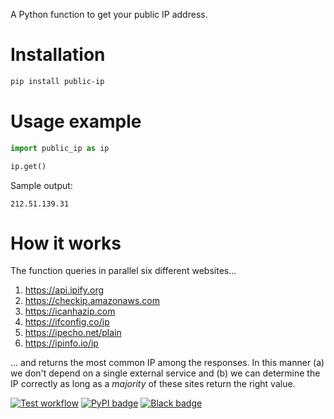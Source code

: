 A Python function to get your public IP address.

# Installation

```bash
pip install public-ip
```

# Usage example

```python
import public_ip as ip

ip.get()
```

Sample output:

```
212.51.139.31
```

# How it works

The function queries in parallel six different websites...

1. https://api.ipify.org
1. https://checkip.amazonaws.com
1. https://icanhazip.com
1. https://ifconfig.co/ip
1. https://ipecho.net/plain
1. https://ipinfo.io/ip

... and returns the most common IP among the responses. In this manner (a) we don't depend on a single external service and (b) we can determine the IP correctly as long as a _majority_ of these sites return the right value.

[![Test workflow](https://github.com/vterron/public-ip/actions/workflows/test.yml/badge.svg)](https://github.com/vterron/public-ip/actions/workflows/test.yml)
[![PyPI badge](https://img.shields.io/pypi/v/public-ip?color=blue)](https://pypi.org/project/public-ip/)
[![Black badge](https://img.shields.io/badge/code%20style-black-000000.svg)](https://github.com/psf/black)
